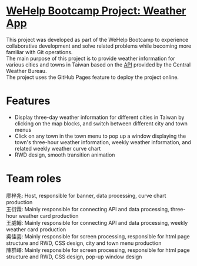 # [WeHelp Bootcamp Project: Weather App](https://tom54699.github.io/Team-1-Taiwan-Weather-Watch/taiwan.html)

This project was developed as part of the WeHelp Bootcamp to experience collaborative development and solve related problems while becoming more familiar with Git operations.  
The main purpose of this project is to provide weather information for various cities and towns in Taiwan based on the [API](https://opendata.cwb.gov.tw/dist/opendata-swagger.html#/%E6%B0%A3%E5%80%99/get_v1_rest_datastore_C_B0025_001) provided by the Central Weather Bureau.  
The project uses the GitHub Pages feature to deploy the project online.

# Features

-   Display three-day weather information for different cities in Taiwan by clicking on the map blocks, and switch between different city and town menus
-   Click on any town in the town menu to pop up a window displaying the town's three-hour weather information, weekly weather information, and related weekly weather curve chart
-   RWD design, smooth transition animation

# Team roles

廖梓兆: Host, responsible for banner, data processing, curve chart production  
王衍霖: Mainly responsible for connecting API and data processing, three-hour weather card production  
王威翰: Mainly responsible for connecting API and data processing, weekly weather card production  
吳佳芸: Mainly responsible for screen processing, responsible for html page structure and RWD, CSS design, city and town menu production  
陳群嶧: Mainly responsible for screen processing, responsible for html page structure and RWD, CSS design, pop-up window design
